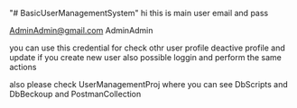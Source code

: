"# BasicUserManagementSystem" 
hi this is main user email and pass

AdminAdmin@gmail.com
AdminAdmin

you can use this credential for check othr user profile deactive profile and update if you create new user also possible loggin and perform the same actions

also please check UserManagementProj where you can see DbScripts and DbBeckoup and PostmanCollection 
